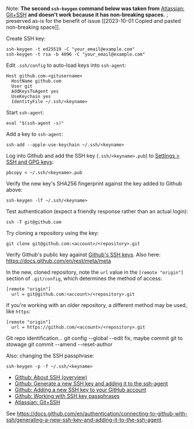 Note: **The second `ssh-keygen` command below was taken from** [Atlassian: Git+SSH](https://www.atlassian.com/git/tutorials/git-ssh) **and doesn't work because it has non-breaking spaces.** ; preserved as-is for the benefit of issue [[2023-10-01 Copied and pasted non-breaking space]]. 

Create SSH key:
```
ssh-keygen -t ed25519 -C "your_email@example.com"
ssh-keygen -t rsa -b 4096 -C "your_email@example.com"
```
Edit `.ssh/config` to auto-load keys into `ssh-agent`:
```
Host github.com-<gitusername>
  HostName github.com
  User git
  AddKeysToAgent yes
  UseKeychain yes
  IdentityFile ~/.ssh/<keyname>
```
Start `ssh-agent`:
```
eval "$(ssh-agent -s)"
```
Add a key to `ssh-agent`:
```
ssh-add --apple-use-keychain ~/.ssh/<keyname>
```
Log into Github and add the SSH key (`.ssh/<keyname>.pub`) to [Settings > SSH and GPG keys](https://github.com/settings/keys):
```
pbcopy < ~/.ssh/<keyname>.pub
```
Verify the new key's SHA256 fingerprint against the key added to Github above:
```
ssh-keygen -lf ~/.ssh/<keyname>
```
Test authentication (expect a friendly response rather than an actual login):
```
ssh -T git@github.com
```
Try cloning a repository using the key:
```
git clone git@github.com:<account>/<repository>.git
```
Verify Github's public key against [Github's SSH keys](https://docs.github.com/en/authentication/keeping-your-account-and-data-secure/githubs-ssh-key-fingerprints). Also here: https://docs.github.com/en/rest/meta/meta

In the new, cloned repository, note the `url` value in the `[remote "origin"]` section of `.git/config`, which determines the method of access:
```
[remote "origin"]
  url = git@github.com:<account>/<repository>.git
```
If you're working with an older repository, a different method may be used, like `https`:
```
[remote "origin"]
  url = https://github.com/<account>/<repository>.git
```

Git repo identification...
git config --global --edit
fix, maybe commit git to stowage
git commit --amend --reset-author



Also: changing the SSH passphrase:
```
ssh-keygen -p -f ~/.ssh/<keyname>
```


* [Github: About SSH (overview)](https://docs.github.com/en/authentication/connecting-to-github-with-ssh/about-ssh)
* [Github: Generate a new SSH key and adding it to the ssh-agent](https://docs.github.com/en/authentication/connecting-to-github-with-ssh/generating-a-new-ssh-key-and-adding-it-to-the-ssh-agent)
* [Github: Adding a new SSH key to your GitHub account](https://docs.github.com/en/authentication/connecting-to-github-with-ssh/adding-a-new-ssh-key-to-your-github-account)
* [Github: Working with SSH key passphrases](https://docs.github.com/en/authentication/connecting-to-github-with-ssh/working-with-ssh-key-passphrases)
* [Atlassian: Git+SSH](https://www.atlassian.com/git/tutorials/git-ssh)



See https://docs.github.com/en/authentication/connecting-to-github-with-ssh/generating-a-new-ssh-key-and-adding-it-to-the-ssh-agent.